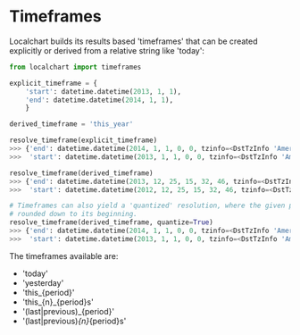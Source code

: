 Timeframes
==========

Localchart builds its results based 'timeframes' that can be created explicitly
or derived from a relative string like 'today':

```python
from localchart import timeframes

explicit_timeframe = {
    'start': datetime.datetime(2013, 1, 1),
    'end': datetime.datetime(2014, 1, 1),
    }

derived_timeframe = 'this_year'

resolve_timeframe(explicit_timeframe)
>>> {'end': datetime.datetime(2014, 1, 1, 0, 0, tzinfo=<DstTzInfo 'America/Los_Angeles' PST-1 day, 16:00:00 STD>),
>>>  'start': datetime.datetime(2013, 1, 1, 0, 0, tzinfo=<DstTzInfo 'America/Los_Angeles' PST-1 day, 16:00:00 STD>)}

resolve_timeframe(derived_timeframe)
>>> {'end': datetime.datetime(2013, 12, 25, 15, 32, 46, tzinfo=<DstTzInfo 'America/Los_Angeles' PST-1 day, 16:00:00 STD>),
>>>  'start': datetime.datetime(2012, 12, 25, 15, 32, 46, tzinfo=<DstTzInfo 'America/Los_Angeles' PST-1 day, 16:00:00 STD>)} 

# Timeframes can also yield a 'quantized' resolution, where the given period is
# rounded down to its beginning.
resolve_timeframe(derived_timeframe, quantize=True)
>>> {'end': datetime.datetime(2014, 1, 1, 0, 0, tzinfo=<DstTzInfo 'America/Los_Angeles' PST-1 day, 16:00:00 STD>),
>>>  'start': datetime.datetime(2013, 1, 1, 0, 0, tzinfo=<DstTzInfo 'America/Los_Angeles' PST-1 day, 16:00:00 STD>}
```

The timeframes available are:
+ 'today'
+ 'yesterday'
+ 'this_{period}'
+ 'this_{n}_{period}s'
+ '(last|previous)_{period}'
+ '(last|previous)_{n}_{period}s'

